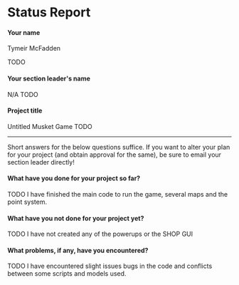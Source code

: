 # Status Report

#### Your name 
Tymeir McFadden

TODO

#### Your section leader's name
N/A
TODO

#### Project title
Untitled Musket Game
TODO

***

Short answers for the below questions suffice. If you want to alter your plan for your project (and obtain approval for the same), be sure to email your section leader directly!

#### What have you done for your project so far?

TODO
I have finished the main code to run the game, several maps and the point system.

#### What have you not done for your project yet?

TODO
I have not created any of the powerups or the SHOP GUI
#### What problems, if any, have you encountered?

TODO
I have encountered slight issues bugs in the code and conflicts between some scripts and models used.
